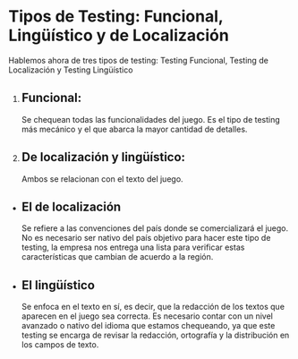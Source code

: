 # Tipos de Testing: Funcional, Lingüístico y de Localización

Hablemos ahora de tres tipos de testing: Testing Funcional, Testing de Localización y Testing Lingüístico

1. ## Funcional:
    Se chequean todas las funcionalidades del juego. Es el tipo de testing más mecánico y el que abarca la mayor cantidad de detalles.

2. ## De localización y lingüístico:
    Ambos se relacionan con el texto del juego.

- ## El de localización
    Se refiere a las convenciones del país donde se comercializará el juego. No es necesario ser nativo del país objetivo para hacer este tipo de testing, la empresa nos entrega una lista para verificar estas características que cambian de acuerdo a la región.

- ## El lingüístico
    Se enfoca en el texto en sí, es decir, que la redacción de los textos que aparecen en el juego sea correcta. Es necesario contar con un nivel avanzado o nativo del idioma que estamos chequeando, ya que este testing se encarga de revisar la redacción, ortografía y la distribución en los campos de texto.